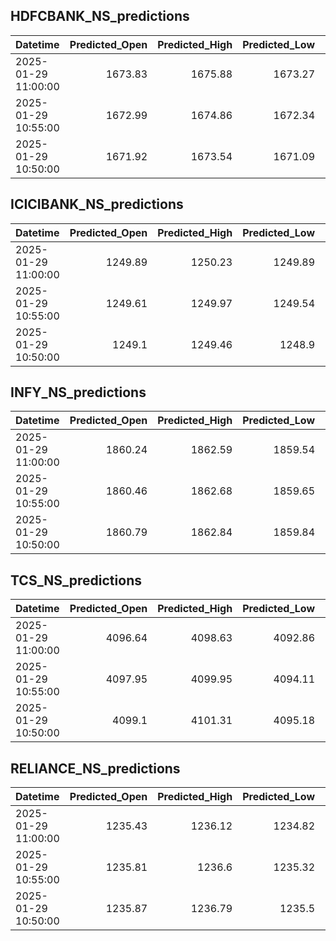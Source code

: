 ## HDFCBANK_NS_predictions
| Datetime            |   Predicted_Open |   Predicted_High |   Predicted_Low |   Predicted_Close |   Predicted_Volume |
|:--------------------|-----------------:|-----------------:|----------------:|------------------:|-------------------:|
| 2025-01-29 11:00:00 |          1673.83 |          1675.88 |         1673.27 |           1676.08 |            66114.4 |
| 2025-01-29 10:55:00 |          1672.99 |          1674.86 |         1672.34 |           1675.09 |            68261.4 |
| 2025-01-29 10:50:00 |          1671.92 |          1673.54 |         1671.09 |           1673.81 |            72700.4 |

## ICICIBANK_NS_predictions
| Datetime            |   Predicted_Open |   Predicted_High |   Predicted_Low |   Predicted_Close |   Predicted_Volume |
|:--------------------|-----------------:|-----------------:|----------------:|------------------:|-------------------:|
| 2025-01-29 11:00:00 |          1249.89 |          1250.23 |         1249.89 |           1250.12 |            71215   |
| 2025-01-29 10:55:00 |          1249.61 |          1249.97 |         1249.54 |           1249.78 |            72182.6 |
| 2025-01-29 10:50:00 |          1249.1  |          1249.46 |         1248.9  |           1249.14 |            74154.5 |

## INFY_NS_predictions
| Datetime            |   Predicted_Open |   Predicted_High |   Predicted_Low |   Predicted_Close |   Predicted_Volume |
|:--------------------|-----------------:|-----------------:|----------------:|------------------:|-------------------:|
| 2025-01-29 11:00:00 |          1860.24 |          1862.59 |         1859.54 |           1859.57 |            24307   |
| 2025-01-29 10:55:00 |          1860.46 |          1862.68 |         1859.65 |           1859.74 |            24710.1 |
| 2025-01-29 10:50:00 |          1860.79 |          1862.84 |         1859.84 |           1860.01 |            25436.2 |

## TCS_NS_predictions
| Datetime            |   Predicted_Open |   Predicted_High |   Predicted_Low |   Predicted_Close |   Predicted_Volume |
|:--------------------|-----------------:|-----------------:|----------------:|------------------:|-------------------:|
| 2025-01-29 11:00:00 |          4096.64 |          4098.63 |         4092.86 |           4095.7  |            13539.3 |
| 2025-01-29 10:55:00 |          4097.95 |          4099.95 |         4094.11 |           4096.86 |            14282.2 |
| 2025-01-29 10:50:00 |          4099.1  |          4101.31 |         4095.18 |           4097.78 |            15628   |

## RELIANCE_NS_predictions
| Datetime            |   Predicted_Open |   Predicted_High |   Predicted_Low |   Predicted_Close |   Predicted_Volume |
|:--------------------|-----------------:|-----------------:|----------------:|------------------:|-------------------:|
| 2025-01-29 11:00:00 |          1235.43 |          1236.12 |         1234.82 |           1235.92 |            68080.2 |
| 2025-01-29 10:55:00 |          1235.81 |          1236.6  |         1235.32 |           1236.24 |            70965   |
| 2025-01-29 10:50:00 |          1235.87 |          1236.79 |         1235.5  |           1236.28 |            73835.6 |

